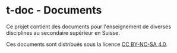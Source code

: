 # t-doc - Documents

<!-- Copyright 2024 Caroline Blank <caro@c-space.org> -->
<!-- SPDX-License-Identifier: CC-BY-NC-SA-4.0 -->

Ce projet contient des documents pour l'enseignement de diverses disciplines
au secondaire supérieur en Suisse.

Ces documents sont distribués sous la licence [CC BY-NC-SA 4.0](LICENSE.txt).
